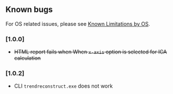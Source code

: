 ## Known bugs  

For OS related issues, please see [Known Limitations by OS](./Known_limitations_by_OS.md).  

### [1.0.0]
- ~~HTML report fails when When `x-axis` option is selected for ICA calculation~~

### [1.0.2]
- CLI `trendreconstruct.exe` does not work  
